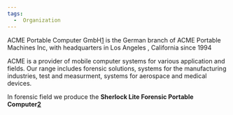 ```yaml
---
tags:
  -  Organization
---
```

ACME Portable Computer GmbH[1](https://www.acmeportable.de/) is the German
branch of ACME Portable Machines Inc, with headquarters in Los Angeles ,
California since 1994

ACME is a provider of mobile computer systems for various application
and fields. Our range includes forensic solutions, systems for the
manufacturing industries, test and measurment, systems for aerospace and
medical devices.

In forensic field we produce the **Sherlock Lite Forensic Portable
Computer[2](http://acmeportable.de/en/sherlock-lite)**